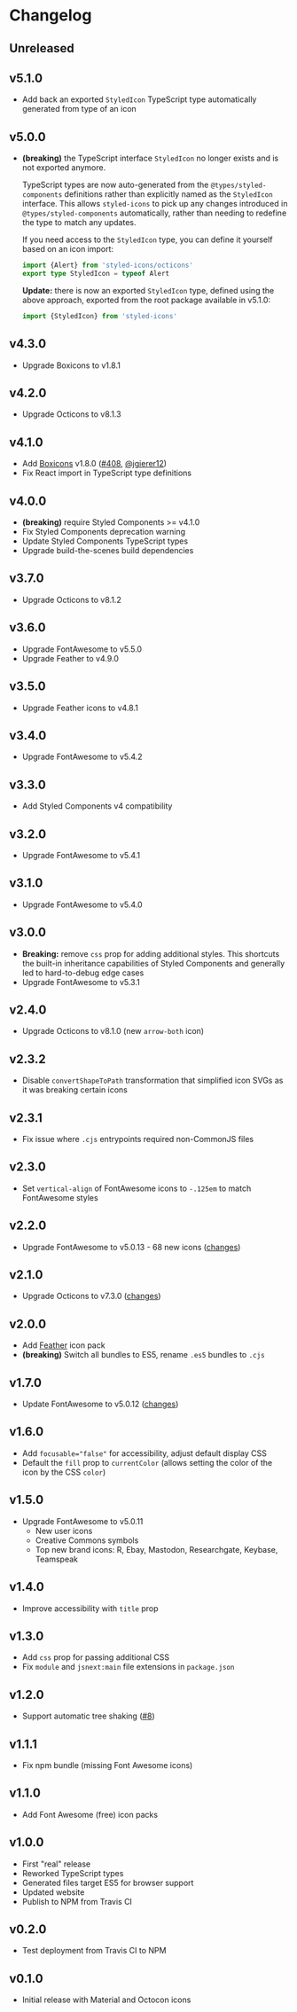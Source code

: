 # Changelog

## Unreleased

## v5.1.0

- Add back an exported `StyledIcon` TypeScript type automatically generated from type of an icon

## v5.0.0

- **(breaking)** the TypeScript interface `StyledIcon` no longer exists and is not exported anymore.

  TypeScript types are now auto-generated from the `@types/styled-components` definitions rather than explicitly named as the `StyledIcon` interface. This allows `styled-icons` to pick up any changes introduced in `@types/styled-components` automatically, rather than needing to redefine the type to match any updates.

  If you need access to the `StyledIcon` type, you can define it yourself based on an icon import:

  ```typescript
  import {Alert} from 'styled-icons/octicons'
  export type StyledIcon = typeof Alert
  ```

  **Update:** there is now an exported `StyledIcon` type, defined using the above approach, exported from the root package available in v5.1.0:

  ```typescript
  import {StyledIcon} from 'styled-icons'
  ```

## v4.3.0

- Upgrade Boxicons to v1.8.1

## v4.2.0

- Upgrade Octicons to v8.1.3

## v4.1.0

- Add [Boxicons](https://boxicons.com/) v1.8.0 ([#408](https://github.com/jacobwgillespie/styled-icons/pull/418), [@jgierer12](https://github.com/jgierer12))
- Fix React import in TypeScript type definitions

## v4.0.0

- **(breaking)** require Styled Components >= v4.1.0
- Fix Styled Components deprecation warning
- Update Styled Components TypeScript types
- Upgrade build-the-scenes build dependencies

## v3.7.0

- Upgrade Octicons to v8.1.2

## v3.6.0

- Upgrade FontAwesome to v5.5.0
- Upgrade Feather to v4.9.0

## v3.5.0

- Upgrade Feather icons to v4.8.1

## v3.4.0

- Upgrade FontAwesome to v5.4.2

## v3.3.0

- Add Styled Components v4 compatibility

## v3.2.0

- Upgrade FontAwesome to v5.4.1

## v3.1.0

- Upgrade FontAwesome to v5.4.0

## v3.0.0

- **Breaking:** remove `css` prop for adding additional styles. This shortcuts the built-in inheritance capabilities of Styled Components and generally led to hard-to-debug edge cases
- Upgrade FontAwesome to v5.3.1

## v2.4.0

- Upgrade Octicons to v8.1.0 (new `arrow-both` icon)

## v2.3.2

- Disable `convertShapeToPath` transformation that simplified icon SVGs as it was breaking certain icons

## v2.3.1

- Fix issue where `.cjs` entrypoints required non-CommonJS files

## v2.3.0

- Set `vertical-align` of FontAwesome icons to `-.125em` to match FontAwesome styles

## v2.2.0

- Upgrade FontAwesome to v5.0.13 - 68 new icons ([changes](https://github.com/FortAwesome/Font-Awesome/blob/master/CHANGELOG.md#5013----2018-05-10))

## v2.1.0

- Upgrade Octicons to v7.3.0 ([changes](https://github.com/primer/octicons/blob/master/CHANGELOG.md#730))

## v2.0.0

- Add [Feather](https://feathericons.com/) icon pack
- **(breaking)** Switch all bundles to ES5, rename `.es5` bundles to `.cjs`

## v1.7.0

- Update FontAwesome to v5.0.12 ([changes](https://github.com/FortAwesome/Font-Awesome/blob/b60cbbecb438831419bbe83d838e33e6b7327b38/CHANGELOG.md#5012----2018-05-03))

## v1.6.0

- Add `focusable="false"` for accessibility, adjust default display CSS
- Default the `fill` prop to `currentColor` (allows setting the color of the icon by the CSS `color`)

## v1.5.0

- Upgrade FontAwesome to v5.0.11
  - New user icons
  - Creative Commons symbols
  - Top new brand icons: R, Ebay, Mastodon, Researchgate, Keybase, Teamspeak

## v1.4.0

- Improve accessibility with `title` prop

## v1.3.0

- Add `css` prop for passing additional CSS
- Fix `module` and `jsnext:main` file extensions in `package.json`

## v1.2.0

- Support automatic tree shaking ([#8](https://github.com/jacobwgillespie/styled-icons/pull/8))

## v1.1.1

- Fix npm bundle (missing Font Awesome icons)

## v1.1.0

- Add Font Awesome (free) icon packs

## v1.0.0

- First "real" release
- Reworked TypeScript types
- Generated files target ES5 for browser support
- Updated website
- Publish to NPM from Travis CI

## v0.2.0

- Test deployment from Travis CI to NPM

## v0.1.0

- Initial release with Material and Octocon icons
